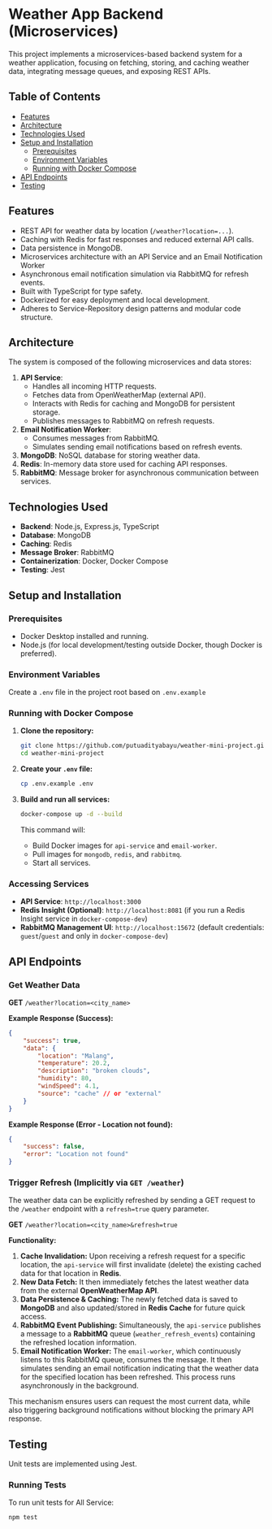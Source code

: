 # Weather App Backend (Microservices)

This project implements a microservices-based backend system for a weather application, focusing on fetching, storing, and caching weather data, integrating message queues, and exposing REST APIs.

## Table of Contents

- [Features](#features)
- [Architecture](#architecture)
- [Technologies Used](#technologies-used)
- [Setup and Installation](#setup-and-installation)
  - [Prerequisites](#prerequisites)
  - [Environment Variables](#environment-variables)
  - [Running with Docker Compose](#running-with-docker-compose)
- [API Endpoints](#api-endpoints)
- [Testing](#testing)

## Features

- REST API for weather data by location (`/weather?location=...`).
- Caching with Redis for fast responses and reduced external API calls.
- Data persistence in MongoDB.
- Microservices architecture with an API Service and an Email Notification Worker
- Asynchronous email notification simulation via RabbitMQ for refresh events.
- Built with TypeScript for type safety.
- Dockerized for easy deployment and local development.
- Adheres to Service-Repository design patterns and modular code structure.

## Architecture

The system is composed of the following microservices and data stores:

1.  **API Service**:
    * Handles all incoming HTTP requests.
    * Fetches data from OpenWeatherMap (external API).
    * Interacts with Redis for caching and MongoDB for persistent storage.
    * Publishes messages to RabbitMQ on refresh requests.
2.  **Email Notification Worker**:
    * Consumes messages from RabbitMQ.
    * Simulates sending email notifications based on refresh events.
3.  **MongoDB**: NoSQL database for storing weather data.
4.  **Redis**: In-memory data store used for caching API responses.
5.  **RabbitMQ**: Message broker for asynchronous communication between services.

## Technologies Used

* **Backend**: Node.js, Express.js, TypeScript
* **Database**: MongoDB
* **Caching**: Redis
* **Message Broker**: RabbitMQ
* **Containerization**: Docker, Docker Compose
* **Testing**: Jest

## Setup and Installation

### Prerequisites

* Docker Desktop installed and running.
* Node.js (for local development/testing outside Docker, though Docker is preferred).

### Environment Variables

Create a `.env` file in the project root based on `.env.example`

### Running with Docker Compose

1.  **Clone the repository:**

    ```bash
    git clone https://github.com/putuadityabayu/weather-mini-project.git
    cd weather-mini-project
    ```

2.  **Create your `.env` file:**

    ```bash
    cp .env.example .env
    ```

3.  **Build and run all services:**

    ```bash
    docker-compose up -d --build
    ```
    
    This command will:
    * Build Docker images for `api-service` and `email-worker`.
    * Pull images for `mongodb`, `redis`, and `rabbitmq`.
    * Start all services.

### Accessing Services

* **API Service**: `http://localhost:3000`
* **Redis Insight (Optional)**: `http://localhost:8081` (if you run a Redis Insight service in `docker-compose-dev`)
* **RabbitMQ Management UI**: `http://localhost:15672` (default credentials: `guest`/`guest` and only in `docker-compose-dev`)

## API Endpoints

### Get Weather Data

**GET** `/weather?location=<city_name>`

**Example Response (Success):**

```json
{
    "success": true,
    "data": {
        "location": "Malang",
        "temperature": 20.2,
        "description": "broken clouds",
        "humidity": 80,
        "windSpeed": 4.1,
        "source": "cache" // or "external"
    }
}
```

**Example Response (Error - Location not found):**

```json
{
    "success": false,
    "error": "Location not found"
}
```

### Trigger Refresh (Implicitly via `GET /weather`)

The weather data can be explicitly refreshed by sending a GET request to the `/weather` endpoint with a `refresh=true` query parameter.

**GET** `/weather?location=<city_name>&refresh=true`

**Functionality:**

1.  **Cache Invalidation:** Upon receiving a refresh request for a specific location, the `api-service` will first invalidate (delete) the existing cached data for that location in **Redis**.
2.  **New Data Fetch:** It then immediately fetches the latest weather data from the external **OpenWeatherMap API**.
3.  **Data Persistence & Caching:** The newly fetched data is saved to **MongoDB** and also updated/stored in **Redis Cache** for future quick access.
4.  **RabbitMQ Event Publishing:** Simultaneously, the `api-service` publishes a message to a **RabbitMQ** queue (`weather_refresh_events`) containing the refreshed location information.
5.  **Email Notification Worker:** The `email-worker`, which continuously listens to this RabbitMQ queue, consumes the message. It then simulates sending an email notification indicating that the weather data for the specified location has been refreshed. This process runs asynchronously in the background.

This mechanism ensures users can request the most current data, while also triggering background notifications without blocking the primary API response.

## Testing
Unit tests are implemented using Jest.

### Running Tests

To run unit tests for All Service:
```bash
npm test
```